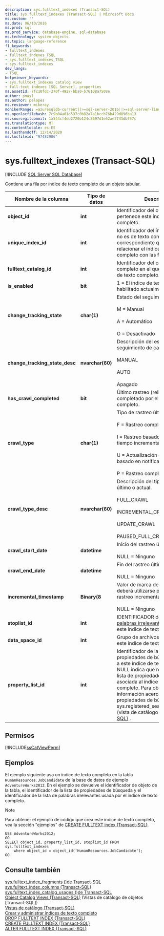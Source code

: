 ```yaml
---
description: sys.fulltext_indexes (Transact-SQL)
title: sys.fulltext_indexes (Transact-SQL) | Microsoft Docs
ms.custom: ''
ms.date: 06/10/2016
ms.prod: sql
ms.prod_service: database-engine, sql-database
ms.technology: system-objects
ms.topic: language-reference
f1_keywords:
- fulltext_indexes
- fulltext_indexes_TSQL
- sys.fulltext_indexes_TSQL
- sys.fulltext_indexes
dev_langs:
- TSQL
helpviewer_keywords:
- sys.fulltext_indexes catalog view
- full-text indexes [SQL Server], properties
ms.assetid: 7fc10fdc-370f-4927-bba0-b76108a7508e
author: pmasl
ms.author: pelopes
ms.reviewer: mikeray
monikerRange: =azuresqldb-current||>=sql-server-2016||>=sql-server-linux-2017||=azuresqldb-mi-current
ms.openlocfilehash: 7c9b04a81d537c0b82a7a1bccb76b429d896ba13
ms.sourcegitcommit: 1a544cf4dd2720b124c3697d1e62ae7741db757c
ms.translationtype: MT
ms.contentlocale: es-ES
ms.lasthandoff: 12/14/2020
ms.locfileid: "97482906"
---
```

# <a name="sysfulltext_indexes-transact-sql"></a>sys.fulltext_indexes (Transact-SQL)
[!INCLUDE [SQL Server SQL Database](../../includes/applies-to-version/sql-asdb.md)]

  Contiene una fila por índice de texto completo de un objeto tabular.  

|Nombre de la columna|Tipo de datos|Descripción|  
|-----------------|---------------|-----------------|  
|**object_id**|**int**|Identificador del objeto al que pertenece este índice de texto completo.|  
|**unique_index_id**|**int**|Identificador del índice único que no es de texto completo correspondiente que se utiliza para relacionar el índice de texto completo con las filas.|  
|**fulltext_catalog_id**|**int**|Identificador del catálogo de texto completo en el que reside el índice de texto completo.|  
|**is_enabled**|**bit**|1 = El índice de texto completo está habilitado actualmente.|  
|**change_tracking_state**|**char(1)**|Estado del seguimiento de cambios.<br /><br /> M = Manual<br /><br /> A = Automático<br /><br /> O = Desactivado|  
|**change_tracking_state_desc**|**nvarchar(60)**|Descripción del estado del seguimiento de cambios.<br /><br /> MANUAL<br /><br /> AUTO<br /><br /> Apagado|  
|**has_crawl_completed**|**bit**|Último rastreo (rellenado) completado por el índice de texto completo.|  
|**crawl_type**|**char(1)**|Tipo de rastreo último o actual.<br /><br /> F = Rastreo completo<br /><br /> I = Rastreo basado en la marca de tiempo incremental<br /><br /> U = Actualización de rastreo, basado en notificaciones<br /><br /> P = Rastreo completo detenido|  
|**crawl_type_desc**|**nvarchar(60)**|Descripción del tipo de rastreo último o actual.<br /><br /> FULL_CRAWL<br /><br /> INCREMENTAL_CRAWL<br /><br /> UPDATE_CRAWL<br /><br /> PAUSED_FULL_CRAWL|  
|**crawl_start_date**|**datetime**|Inicio del rastreo último o actual.<br /><br /> NULL = Ninguno|  
|**crawl_end_date**|**datetime**|Fin del rastreo último o actual.<br /><br /> NULL = Ninguno|  
|**incremental_timestamp**|**Binary(8**|Valor de marca de tiempo que deberá utilizarse para el siguiente rastreo incremental.<br /><br /> NULL = Ninguno|  
|**stoplist_id**|**int**|IDENTIFICADOR de la lista de [palabras irrelevantes](../../relational-databases/search/configure-and-manage-stopwords-and-stoplists-for-full-text-search.md) asociada a este índice de texto completo.|  
|**data_space_id**|**int**|Grupo de archivos donde reside este índice de texto completo.|  
|**property_list_id**|**int**|Identificador de la lista de propiedades de búsqueda asociada a este índice de texto completo. NULL indica que no hay ninguna lista de propiedades de búsqueda asociada al índice de texto completo. Para obtener más información acerca de esta lista de propiedades de búsqueda, utilice la sys.registered_search_property_lists &#40;vista de catálogo [de Transact-SQL&#41;](../../relational-databases/system-catalog-views/sys-registered-search-property-lists-transact-sql.md) .|  
  
## <a name="permissions"></a>Permisos  
 [!INCLUDE[ssCatViewPerm](../../includes/sscatviewperm-md.md)]  
  
## <a name="examples"></a>Ejemplos  
 El ejemplo siguiente usa un índice de texto completo en la tabla `HumanResources.JobCandidate` de la base de datos de ejemplo `AdventureWorks2012`. En el ejemplo se devuelve el identificador de objeto de la tabla, el identificador de la lista de propiedades de búsqueda y el identificador de la lista de palabras irrelevantes usada por el índice de texto completo.  
  
> [!NOTE]  
>  Para obtener el ejemplo de código que crea este índice de texto completo, vea la sección "ejemplos" de [CREATE FULLTEXT index &#40;Transact-SQL&#41;](../../t-sql/statements/create-fulltext-index-transact-sql.md).  
  
```  
USE AdventureWorks2012;  
GO  
SELECT object_id, property_list_id, stoplist_id FROM sys.fulltext_indexes  
    where object_id = object_id('HumanResources.JobCandidate');   
GO  
```  
  
## <a name="see-also"></a>Consulte también  
 [sys.fulltext_index_fragments &#40;&#41;de Transact-SQL ](../../relational-databases/system-catalog-views/sys-fulltext-index-fragments-transact-sql.md)   
 [sys.fulltext_index_columns &#40;Transact-SQL&#41;](../../relational-databases/system-catalog-views/sys-fulltext-index-columns-transact-sql.md)   
 [sys.fulltext_index_catalog_usages &#40;&#41;de Transact-SQL ](../../relational-databases/system-catalog-views/sys-fulltext-index-catalog-usages-transact-sql.md)   
 [Object Catalog Views &#40;Transact-SQL&#41;](../../relational-databases/system-catalog-views/object-catalog-views-transact-sql.md)  (Vistas de catálogo de objetos [Transact-SQL])  
 [Vistas de catálogo &#40;Transact-SQL&#41;](../../relational-databases/system-catalog-views/catalog-views-transact-sql.md)   
 [Crear y administrar índices de texto completo](../../relational-databases/search/create-and-manage-full-text-indexes.md)   
 [DROP FULLTEXT INDEX &#40;Transact-SQL&#41;](../../t-sql/statements/drop-fulltext-index-transact-sql.md)   
 [CREATE FULLTEXT INDEX &#40;Transact-SQL&#41;](../../t-sql/statements/create-fulltext-index-transact-sql.md)   
 [ALTER FULLTEXT INDEX &#40;Transact-SQL&#41;](../../t-sql/statements/alter-fulltext-index-transact-sql.md)  
  
  
